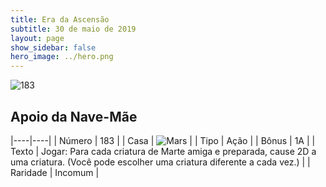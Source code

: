 ```yaml
---
title: Era da Ascensão
subtitle: 30 de maio de 2019
layout: page
show_sidebar: false
hero_image: ../hero.png
---
```


![183](https://cdn.keyforgegame.com/media/card_front/pt/435_183_MMJ588HH84VH_pt.png)

## Apoio da Nave-Mãe

|----|----|
| Número | 183 |
| Casa | ![Mars](https://archonarcana.com/images/thumb/d/de/Mars.png/22px-Mars.png "Marte") |
| Tipo | Ação |
| Bônus | 1A |
| Texto | Jogar: Para cada criatura de Marte amiga e preparada, cause 2D a uma criatura. (Você pode escolher uma criatura diferente a cada vez.) |
| Raridade | Incomum |
